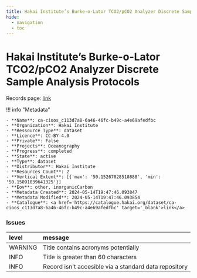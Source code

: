 ```yaml
---
title: Hakai Institute’s Burke-o-Lator TCO2/pCO2 Analyzer Discrete Sample Analysis Protocols
hide:
  - navigation
  - toc
---
```


# Hakai Institute’s Burke-o-Lator TCO2/pCO2 Analyzer Discrete Sample Analysis Protocols

Records page: <a href='https://catalogue.hakai.org/dataset/ca-cioos_c113d7a8-6a46-46fc-b49c-a4e69afedfbc' target='_blank'>link</a>

<div id='map'></div>

!!! info "Metadata"
    
    - **Name**: ca-cioos_c113d7a8-6a46-46fc-b49c-a4e69afedfbc 
    - **Organization**: Hakai Institute 
    - **Ressource Type**: dataset 
    - **Licence**: CC-BY-4.0 
    - **Private**: False 
    - **Projects**: Oceanography 
    - **Progress**: completed 
    - **State**: active 
    - **Type**: dataset 
    - **Distributor**: Hakai Institute 
    - **Resources Count**: 2 
    - **Vertical Extent**: [{'max': '50.15267028510888', 'min': '50.15091039641325'}] 
    - **Eov**: other, inorganicCarbon 
    - **Metadata Created**: 2024-05-14T19:47:46.093847 
    - **Metadata Modified**: 2024-05-14T19:47:46.093854 
    - **Catalogue**: <a href='https://catalogue.hakai.org/dataset/ca-cioos_c113d7a8-6a46-46fc-b49c-a4e69afedfbc' target='_blank'>link</a> 

### Issues

| level   | message                                               |
|:--------|:------------------------------------------------------|
| WARNING | Title contains acronyms potentially                   |
| INFO    | Title is greater than 60 characters                   |
| INFO    | Record isn't accesible via a standard data repository |

<script>
   document.addEventListener("DOMContentLoaded", function() {
    var map = L.map('map').setView([51.505, -125.09], 5);
    L.tileLayer('https://tile.openstreetmap.org/{z}/{x}/{y}.png', {
        maxZoom: 19,
        attribution: '&copy; <a href="http://www.openstreetmap.org/copyright">OpenStreetMap</a>'
    }).addTo(map);
    var geojsonFeature = {
        "type": "Feature",
        "properties": {
            "name" : "Hakai Institute’s Burke-o-Lator TCO2/pCO2 Analyzer Discrete Sample Analysis Protocols"
        },
        "geometry": {'type': 'Polygon', 'coordinates': [[[-121.200851030026, 47.5931373865871], [-133.329762644444, 58.3685518859093], [-138.778981394444, 57.2923559868765], [-128.407887644444, 50.1363698995369], [-122.519210405026, 46.8770323398551], [-121.200851030026, 47.5931373865871]]]}
    }
    L.geoJSON(geojsonFeature).addTo(map);
   })
</script>